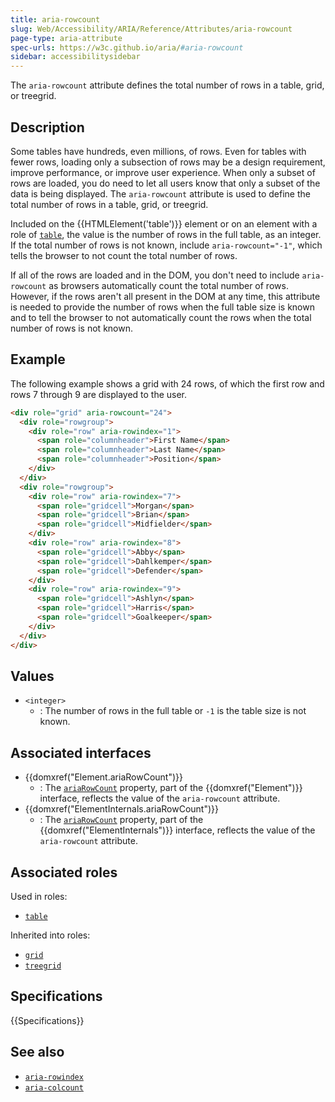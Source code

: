 ```yaml
---
title: aria-rowcount
slug: Web/Accessibility/ARIA/Reference/Attributes/aria-rowcount
page-type: aria-attribute
spec-urls: https://w3c.github.io/aria/#aria-rowcount
sidebar: accessibilitysidebar
---
```


The `aria-rowcount` attribute defines the total number of rows in a table, grid, or treegrid.

## Description

Some tables have hundreds, even millions, of rows. Even for tables with fewer rows, loading only a subsection of rows may be a design requirement, improve performance, or improve user experience. When only a subset of rows are loaded, you do need to let all users know that only a subset of the data is being displayed. The `aria-rowcount` attribute is used to define the total number of rows in a table, grid, or treegrid.

Included on the {{HTMLElement('table')}} element or on an element with a role of [`table`](/en-US/docs/Web/Accessibility/ARIA/Reference/Roles/cell_role), the value is the number of rows in the full table, as an integer. If the total number of rows is not known, include `aria-rowcount="-1"`, which tells the browser to not count the total number of rows.

If all of the rows are loaded and in the DOM, you don't need to include `aria-rowcount` as browsers automatically count the total number of rows. However, if the rows aren't all present in the DOM at any time, this attribute is needed to provide the number of rows when the full table size is known and to tell the browser to not automatically count the rows when the total number of rows is not known.

## Example

The following example shows a grid with 24 rows, of which the first row and rows 7 through 9 are displayed to the user.

```html
<div role="grid" aria-rowcount="24">
  <div role="rowgroup">
    <div role="row" aria-rowindex="1">
      <span role="columnheader">First Name</span>
      <span role="columnheader">Last Name</span>
      <span role="columnheader">Position</span>
    </div>
  </div>
  <div role="rowgroup">
    <div role="row" aria-rowindex="7">
      <span role="gridcell">Morgan</span>
      <span role="gridcell">Brian</span>
      <span role="gridcell">Midfielder</span>
    </div>
    <div role="row" aria-rowindex="8">
      <span role="gridcell">Abby</span>
      <span role="gridcell">Dahlkemper</span>
      <span role="gridcell">Defender</span>
    </div>
    <div role="row" aria-rowindex="9">
      <span role="gridcell">Ashlyn</span>
      <span role="gridcell">Harris</span>
      <span role="gridcell">Goalkeeper</span>
    </div>
  </div>
</div>
```

## Values

- `<integer>`
  - : The number of rows in the full table or `-1` is the table size is not known.

## Associated interfaces

- {{domxref("Element.ariaRowCount")}}
  - : The [`ariaRowCount`](/en-US/docs/Web/API/Element/ariaRowCount) property, part of the {{domxref("Element")}} interface, reflects the value of the `aria-rowcount` attribute.
- {{domxref("ElementInternals.ariaRowCount")}}
  - : The [`ariaRowCount`](/en-US/docs/Web/API/ElementInternals/ariaRowCount) property, part of the {{domxref("ElementInternals")}} interface, reflects the value of the `aria-rowcount` attribute.

## Associated roles

Used in roles:

- [`table`](/en-US/docs/Web/Accessibility/ARIA/Reference/Roles/cell_role)

Inherited into roles:

- [`grid`](/en-US/docs/Web/Accessibility/ARIA/Reference/Roles/columnheader_role)
- [`treegrid`](/en-US/docs/Web/Accessibility/ARIA/Reference/Roles/gridcell_role)

## Specifications

{{Specifications}}

## See also

- [`aria-rowindex`](/en-US/docs/Web/Accessibility/ARIA/Reference/Attributes/aria-rowindex)
- [`aria-colcount`](/en-US/docs/Web/Accessibility/ARIA/Reference/Attributes/aria-colcount)
